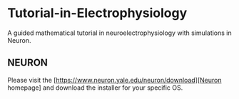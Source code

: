 # Tutorial-in-Electrophysiology
A guided mathematical tutorial in neuroelectrophysiology with simulations in Neuron.

## NEURON
Please visit the [https://www.neuron.yale.edu/neuron/download][Neuron homepage] and download the installer for your specific OS.
